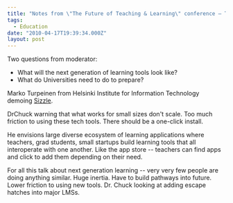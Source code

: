 ```yaml
---
title: "Notes from \"The Future of Teaching & Learning\" conference — Tools and Technology Models"
tags:
  - Education
date: "2010-04-17T19:39:34.000Z"
layout: post
---
```


Two questions from moderator:

* What will the next generation of learning tools look like?
* What do Universities need to do to prepare?

Marko Turpeinen from Helsinki Institute for Information Technology demoing [Sizzle][0].

DrChuck warning that what works for small sizes don't scale. Too much friction to using these tech tools. There should be a one-click install.

He envisions large diverse ecosystem of learning applications where teachers, grad students, small startups build learning tools that all interoperate with one another. Like the app store -- teachers can find apps and click to add them depending on their need.

For all this talk about next generation learning -- very very few people are doing anything similar. Huge inertia. Have to build pathways into future. Lower friction to using new tools. Dr. Chuck looking at adding escape hatches into major LMSs.


[0]: http://www.sizzlelab.org/
